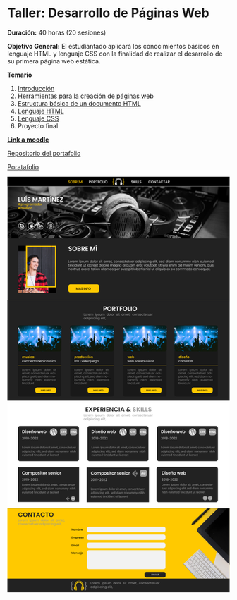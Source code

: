 # Taller: Desarrollo de Páginas Web

**Duración:** 40 horas (20 sesiones)

**Objetivo General:** El estudiantado aplicará los conocimientos básicos en lenguaje HTML y lenguaje CSS con la finalidad de realizar el desarrollo de su primera página web estática.

**Temario**

1. [Introducción](./introducción.md)
2. [Herramientas para la creación de páginas web](./herramientasPaginasWeb.md)
3. [Estructura básica de un documento HTML](./estructuraBasica.md)
4. [Lenguaje HTML](./lenguajeHTML.md)
5. [Lenguaje CSS](./lenguajeCSS.md) 
6. Proyecto final

[**Link a moodle**](https://educacion.pilares.cdmx.gob.mx/)

[Repositorio del portafolio](https://github.com/angelumoca21/Portafolio)

[Poratafolio](https://angelumoca21.github.io/Portafolio/)

![mockup](./imagenes/mockup.png)
